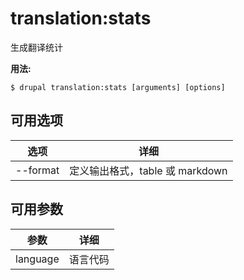 # translation:stats
生成翻译统计

**用法:**
```
$ drupal translation:stats [arguments] [options] 
```

## 可用选项
选项 | 详细
-------|-------------
--format | 定义输出格式，table 或 markdown

## 可用参数
参数 | 详细
---------|-------------
language | 语言代码
